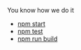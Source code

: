 You know how we do it

  - [npm start](#npm-start)
  - [npm test](#npm-test)
  - [npm run build](#npm-run-build)
